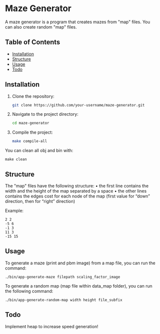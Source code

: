 # Maze Generator

A maze generator is a program that creates mazes from "map" files. You can also create random "map" files.

## Table of Contents

- [Installation](#installation)
- [Structure](#structure)
- [Usage](#usage)
- [Todo](#todo)

## Installation

1. Clone the repository:

    ```bash
    git clone https://github.com/your-username/maze-generator.git
    ```

2. Navigate to the project directory:

    ```bash
    cd maze-generator
    ```

3. Compile the project:

    ```bash
    make compile-all
    ```

You can clean all obj and bin with:

    make clean

## Structure

The "map" files have the following structure:
    • the first line contains the width and the height of the map separated by a space
    • the other lines contains the edges cost for each node of the map (first value for “down” direction, then for “right” direction)

Example:
```
2 2
-5 6
-1 3
11 3
-15 15
```

## Usage

To generate a maze (print and pbm image) from a map file, you can run the command:

    ./bin/app-generate-maze filepath scaling_factor_image

To generate a random map (map file within data_map folder), you can run the following command:

    ./bin/app-generate-random-map width height file_subfix

## Todo

Implement heap to increase speed generation!

